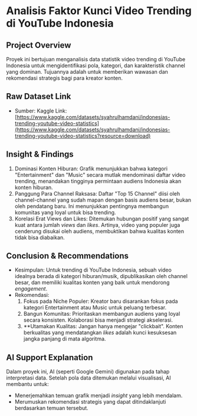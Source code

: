# Analisis Faktor Kunci Video Trending di YouTube Indonesia

## Project Overview
Proyek ini bertujuan menganalisis data statistik video trending di YouTube Indonesia untuk mengidentifikasi pola, kategori, dan karakteristik channel yang dominan. Tujuannya adalah untuk memberikan wawasan dan rekomendasi strategis bagi para kreator konten.

## Raw Dataset Link
- Sumber: Kaggle
  Link: [https://www.kaggle.com/datasets/syahrulhamdani/indonesias-trending-youtube-video-statistics](https://www.kaggle.com/datasets/syahrulhamdani/indonesias-trending-youtube-video-statistics?resource=download)

## Insight & Findings
1.  Dominasi Konten Hiburan: Grafik menunjukkan bahwa kategori "Entertainment" dan "Music" secara mutlak mendominasi daftar video trending, menandakan tingginya permintaan audiens Indonesia akan konten hiburan.
2.  Panggung Para Channel Raksasa: Daftar "Top 15 Channel" diisi oleh channel-channel yang sudah mapan dengan basis audiens besar, bukan oleh pendatang baru. Ini menunjukkan pentingnya membangun komunitas yang loyal untuk bisa trending.
3.  Korelasi Erat Views dan Likes: Ditemukan hubungan positif yang sangat kuat antara jumlah *views* dan *likes*. Artinya, video yang populer juga cenderung disukai oleh audiens, membuktikan bahwa kualitas konten tidak bisa diabaikan.

## Conclusion & Recommendations
- Kesimpulan: Untuk trending di YouTube Indonesia, sebuah video idealnya berada di kategori hiburan/musik, dipublikasikan oleh channel besar, dan memiliki kualitas konten yang baik untuk mendorong *engagement*.
- Rekomendasi:
    1.  Fokus pada Niche Populer: Kreator baru disarankan fokus pada kategori Entertainment atau Music untuk peluang terbesar.
    2.  Bangun Komunitas: Prioritaskan membangun audiens yang loyal secara konsisten. Kolaborasi bisa menjadi strategi akselerasi.
    3.  **Utamakan Kualitas: Jangan hanya mengejar "clickbait". Konten berkualitas yang mendatangkan *likes* adalah kunci kesuksesan jangka panjang di mata algoritma.

## AI Support Explanation
Dalam proyek ini, AI (seperti Google Gemini) digunakan pada tahap interpretasi data. Setelah pola data ditemukan melalui visualisasi, AI membantu untuk:
- Menerjemahkan temuan grafik menjadi *insight* yang lebih mendalam.
- Merumuskan rekomendasi strategis yang dapat ditindaklanjuti berdasarkan temuan tersebut.
